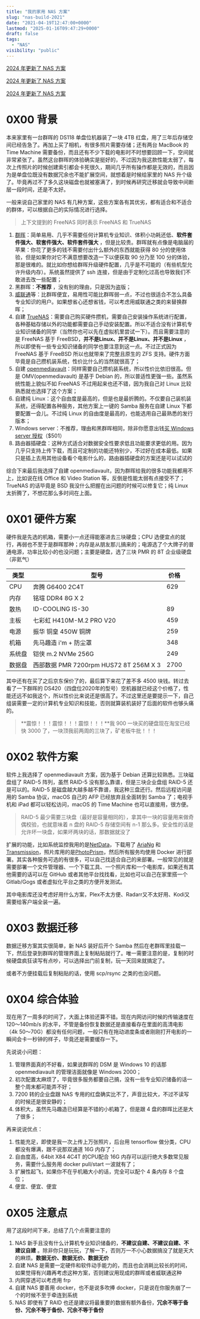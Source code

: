 ```yaml
---
title: "我的家用 NAS 方案"
slug: "nas-build-2021"
date: "2021-04-19T12:47:00+0000"
lastmod: "2025-01-16T09:47:29+0000"
draft: false
tags:
  - "NAS"
visibility: "public"
---
```

[2024 年更新了 NAS 方案](<__GHOST_URL__/nas-build-2024>)

[2024 年更新了 NAS 方案](<__GHOST_URL__/nas-build-2024>)

[2024 年更新了 NAS 方案](<__GHOST_URL__/nas-build-2024>)

# 0X00 背景

本来家里有一台群晖的 DS118 单盘位机器装了一块 4TB 红盘，用了三年后存储空间已经告急了。再加上买了相机，有很多照片需要存储；还有两台 MacBook 的 Time Machine 需要备份，而且还有不少下载的电影时不时想要回顾一下，空间就非常紧张了。虽然这台群晖的体验确实是挺好的，不过因为我这款性能太弱了，每次上传照片的时候创建索引都会卡死很久，期间几乎所有操作都是无效的，而且因为是单盘位既没有数据冗余也不能扩展空间，就想着是时候给家里的 NAS 升个级了。毕竟再过不了多久这块磁盘也就被塞满了，到时候再研究迁移就会导致中间断层一段时间，还是不太好。

一般来说自己家里的 NAS 有几种方案，这些方案各有其优劣，都有适合和不适合的群体，可以根据自己的实际情况进行选择。

> 上下文提到的 FreeNAS 同时表示 FreeNAS 和 TrueNAS

  1. [群晖](<https://www.synology.com>)：简单易用、几乎不需要任何计算机专业知识、体积小功耗还低、**软件套件强大、软套件强大、软件套件强大** ，但是比较贵。群晖就有点像是电脑届的苹果：你花了更多的钱不需要付出什么额外的东西就能获得 80 分的使用体验，但是如果你对它不满意想要改造一下以便获取 90 分乃至 100 分的体验，那是很难的。就比如你想给群晖升级硬件配置，几乎是不可能的（有些机型允许升级内存）。系统虽然提供了 ssh 连接，但是由于定制化过高也导致我们不敢进去改一些配置；
  2. 黑群晖：**不推荐** ，没有别的理由，只是因为盗版；
  3. [威联通](<https://www.qnap.com/zh-cn/>)等：比群晖便宜，易用性可能比群晖弱一点，不过也很适合不怎么具备专业知识的用户。如果想省心还想省钱，可以考虑用威联通之类的来替换群晖；
  4. 自建 [TrueNAS](<https://www.truenas.com/>)：需要自己购买硬件攒机，需要自己安装操作系统进行配置，各种基础存储以外的功能都需要自己手动安装配置。所以不适合没有计算机专业知识储备的同学（当然你也可以先在虚拟机里尝试一下）。而且需要注意的是 FreeNAS 基于 FreeBSD，**并不是Linux、并不是Linux、并不是Linux** ，所以即使有一些专业知识储备的同学也要注意到这一点。不过正式因为 FreeNAS 基于 FreeBSD 所以也就带来了完整且原生的 ZFS 支持。硬件方面毕竟是自己攒机装系统，性价比什么的当然就很高了；
  5. 自建 [openmediavault](<https://www.openmediavault.org/>)：同样需要自己攒机装系统，所以性价比依旧很高。但是 OMV(openmediavault) 是基于 Debian 的，所以普适性更强一些。虽然系统性能上貌似不如 FreeNAS 不过用起来也还不错，因为我自己对 Linux 比较熟悉就也选择了这个方案；
  6. 自建纯 Linux：这个自由度是最高的，但是也是最折腾的。不仅要自己装机装系统，还得配置各种服务，其他方案上一键的 Samba 服务在自建 Linux 下都要配置一会儿。不过纯 Linux 的自由度是最高的，也能选用自己最熟悉的发行版本；
  7. Windows server：不推荐，理由和黑群晖相同，除非你愿意出钱[买 Windows server 授权](<https://www.microsoft.com/zh-cn/windows-server/pricing>)（$501）
  8. 路由器插硬盘：这种方式适合对数据安全性要求低且功能要求更低的用。因为几乎只支持上传下载，而且可定制的功能还特别少，不过好在成本最低。如果只是插上去用其他设备看个电影什么的，路由器插硬盘的方案还是可以试试的

综合下来最后我选择了自建 openmediavault，因为群晖给我的很多功能我都用不上，比如说在线 Office 和 Video Station 等，反倒是性能太弱有点接受不了；TrueNAS 的话毕竟是 BSD 我没什么把握在出问题的时候可以修复它；纯 Linux 太折腾了，不想花那么多时间在上面。

# 0X01 硬件方案

硬件我是先选的机箱，需要小一点还得能塞进去三块硬盘；CPU 选便宜点的就行，再弱也不至于是群晖那种；内存是从朋友那儿搞来的；电源选了个大牌子的普通电源，功率比较小的也没问题；主要是硬盘，选了三块 PMR 的 8T 企业级硬盘（非氦气）

类型 | 型号 | 价格
---|---|---
CPU | 奔腾 G6400 2C4T | 629
内存 | 铭瑄 DDR4 8G X 2 |
散热 | ID-COOLING IS-30 | 89
主板 | 七彩虹 H410M-M.2 PRO V20 | 459
电源 | 振华 铜皇 450W 铜牌 | 259
机箱 | 先马趣造 i'm + 防尘罩 | 348
系统盘 | 铠侠 m.2 NVMe 256G | 249
数据盘 | 西部数据 PMR 7200rpm HUS72 8T 256M X 3 | 2700

其中还有在买了之后京东保价了的，最后算下来花了差不多 4500 块钱。转过去看了一下群晖的 DS420（四盘位2020年的型号）空机器就已经这个价格了，性能还远不如我这个，所以性价比来说还是很高了。不过这里还是要提示一下，自己组装需要一定的计算机专业知识和技能，否则就算装机装好了后面的软件也够头痛的。

> **震惊！！！震惊！！！震惊！！！**我 900 一块买的硬盘现在淘宝已经快 3000 了，一块顶我前两周的三块了，矿老板牛批！！！

# 0X02 软件方案

软件上我选择了 openmediavault 方案，因为基于 Debian 还算比较熟悉。三块磁盘组了 RAID-5 阵列，虽然 RAID-5 没有那么靠谱，但是三块企业盘组 RAID-5 还是可以的。RAID-5 是磁盘越大越多越不靠谱，我这种三盘还行。然后远程访问是用的 Samba 协议，macOS 自己的 AFP 已经放弃且全面转到 Samba 了；电视手机和 iPad 都可以轻松访问，macOS 的 Time Machine 也可以直接用，很方便。

> RAID-5 最少需要三块盘（最好是容量相同的），拿其中一块的容量用来做奇偶校验，也就意味着 n 盘的 RAID-5 存储空间有 n-1 那么多。安全性的话是允许坏一块盘，如果坏两块的话，那数据就没了

扩展的功能，比如系统监控我用的是[NetData](<https://learn.netdata.cloud/docs/agent/packaging/docker#host-editable-configuration>)，下载用了 [AriaNg](<https://github.com/wahyd4/aria2-ariang-x-docker-compose>) 和 [Transmission](<https://hub.docker.com/r/linuxserver/transmission>)，照片库用的是[PhotoPrism](<https://docs.photoprism.org/getting-started/docker-compose/>)，然后所有服务均使用 Docker 进行部署。其实各种服务可选的有很多，可以自己找适合自己的来部署。一般常见的就是需要部署一个文件管理器、一个下载工具、一个照片库和一个电影库，如果还有其他需要的话可以在 GitHub 或者其他平台找找看，比如也可以自己在家里搭一个 Gitlab/Gogs 或者虚拟化平台之类的方便开发测试。

其中电影库还没考虑好用什么方案，Plex不太方便、Radarr又不太好用、Kodi又需要给客户端全装一遍。

# 0X03 数据迁移

数据迁移方案其实很简单，新 NAS 装好后开个 Samba 然后在老群晖里挂载一下，然后登录到群晖的管理界面上复制粘贴就行了。唯一需要注意的是，复制的时候硬盘疯狂读写有点吵，可以选择出门前复制，玩一天回来就搞定了。

或者不方便挂载后复制粘贴的话，使用 scp/rsync 之类的也没问题。

# 0X04 综合体验

现在用了一周多的时间了，大面上体验还算不错。现在内网访问时候的传输速度在 120～140mb/s 的水平，不管是备份恢复数据还是直接看存在里面的高清电影（4k 50～70G）都没有任何问题，一般只有在拖动进度条或者刚刚打开电影的一瞬间会卡一秒钟的样子，毕竟还是需要缓存一下。

先说说小问题：

  1. 管理界面真的不好看，如果说群晖的 DSM 是 Windows 10 的话那 openmediavault 的管理洁面就像是 Windows 2000；
  2. 初次配置太麻烦了，毕竟很多服务都要自己搞，没有一些专业知识储备的话一整个周末都可能弄不好；
  3. 7200 转的企业盘跟 NAS 专用的红盘确实比不了，声音比较大，不过不读写的时候还是很安静的；
  4. 体积大，虽然先马趣造已经算是不错的小机箱了，但是跟 4 盘的群晖比还是大了很多；

再来说说优点：

  1. 性能充足，即使是我一次上传上万张照片，后台用 tensorflow 做分类，CPU 都没有爆满，跟不说那双通道 16G 内存了；
  2. 自由度高，64bit X84 4C4T 的CPU配合 16G 内存可以运行绝大多数常见服务，需要什么服务用 docker pull/start 一波就有了；
  3. 扩展性起飞，如果你不在乎机箱大小的话，完全可以配个 4 条内存 8 个盘位；
  4. 便宜、便宜、便宜

# 0X05 注意点

用了这段时间下来，总结了几个点需要注意的

  1. NAS 新手且没有什么计算机专业知识储备的，**不建议自建、不建议自建、不建议自建** 。除非你只是玩玩，了解一下，否则万一不小心数据搞没了就是天大的麻烦。**数据无价、数据无价、数据无价**
  2. 自建 NAS 是需要一定硬件和软件动手能力的，而且也会消耗比较长的时间，如果觉得有兴趣再考虑这种方案，否则建议用现成的群晖或者威联通这种
  3. 内网穿透可以考虑用 frp
  4. 自建 NAS 要善用 docker，也不是说多吹捧 docker，只是说在你服务崩了一个的时候不至于牵连到系统
  5. NAS 即使有了 RAID 也还是建议将最重要的数据有额外备份，**冗余不等于备份、冗余不等于备份、冗余不等于备份**
